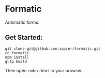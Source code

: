 # Formatic

Automatic forms.

## Get Started:

```
git clone git@github.com:zapier/formatic.git
cd formatic
npm install
gulp build
```

Then open `index.html` in your browser.